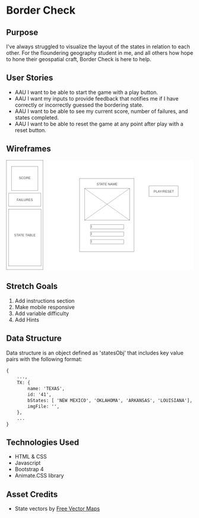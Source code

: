 # Border Check


## Purpose

I've always struggled to visualize the layout of the states in relation to each other. For the floundering geography student in me, and all others how hope to hone their geospatial craft, Border Check is here to help.

## User Stories

- AAU I want to be able to start the game with a play button.
- AAU I want my inputs to provide feedback that notifies me if I have correctly or incorrectly guessed the bordering state.
- AAU I want to be able to see my current score, number of failures, and states completed.
- AAU I want to be able to reset the game at any point after play with a reset button.

## Wireframes

![Main View Wireframe](assets/Homepage.png)

## Stretch Goals

1) Add instructions section
2) Make mobile responsive
3) Add variable difficulty
4) Add Hints

## Data Structure

Data structure is an object defined as 'statesObj' that includes key value pairs with the following format:

```
{
    ...,
    TX: {
        name: 'TEXAS',
        id: '41',
        bStates: [ 'NEW MEXICO', 'OKLAHOMA', 'ARKANSAS', 'LOUISIANA'],
        imgFile: '',
    },
    ...
}
```

## Technologies Used

- HTML & CSS
- Javascript
- Bootstrap 4 
- Animate.CSS library


## Asset Credits

- State vectors by [Free Vector Maps](https://freevectormaps.com)